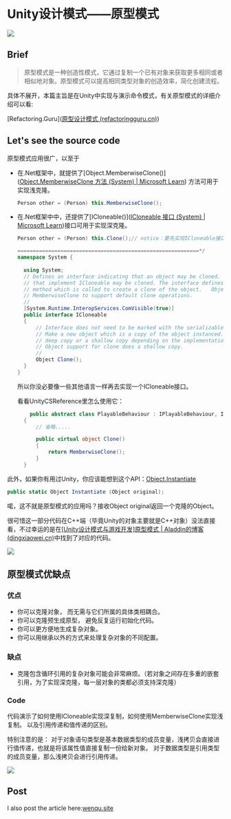 # Unity设计模式——原型模式

![](https://wenqu.space/other/design-pattern/prototype.png)

## Brief

> 原型模式是一种创造性模式，它通过复制一个已有对象来获取更多相同或者相似地对象。原型模式可以提高相同类型对象的创造效率，简化创建流程。

具体不展开，本篇主旨是在Unity中实现与演示命令模式，有关原型模式的详细介绍可以看:

[Refactoring.Guru]([原型设计模式 (refactoringguru.cn)](https://refactoringguru.cn/design-patterns/prototype))



## Let's see the source code

原型模式应用很广，以至于

- 在.Net框架中，就提供了[Object.MemberwiseClone()]([Object.MemberwiseClone 方法 (System) | Microsoft Learn](https://learn.microsoft.com/zh-cn/dotnet/api/system.object.memberwiseclone?view=net-7.0#system-object-memberwiseclone)) 方法可用于实现浅克隆。

  ```c#
  Person other = (Person) this.MemberwiseClone();
  ```

- 在.Net框架中中，还提供了[ICloneable()]([ICloneable 接口 (System) | Microsoft Learn](https://learn.microsoft.com/zh-cn/dotnet/api/system.icloneable?view=net-7.0))接口可用于实现深克隆。

  ```c#
  Person other = (Person) this.Clone();// notice：要先实现ICloneable接口（）
  ```

  ```c#
  ===========================================================*/
  namespace System {
    
    using System;
    // Defines an interface indicating that an object may be cloned.  Only objects 
    // that implement ICloneable may be cloned. The interface defines a single 
    // method which is called to create a clone of the object.   Object defines a method
    // MemberwiseClone to support default clone operations.
    // 
    [System.Runtime.InteropServices.ComVisible(true)]
    public interface ICloneable
    {
        // Interface does not need to be marked with the serializable attribute
        // Make a new object which is a copy of the object instanced.  This object may be either
        // deep copy or a shallow copy depending on the implementation of clone.  The default
        // Object support for clone does a shallow copy.
        // 
        Object Clone();
    }
  }
  ```

  所以你没必要像一些其他语言一样再去实现一个ICloneable接口。

  看看UnityCSReference里怎么使用它：

  ```c#
      public abstract class PlayableBehaviour : IPlayableBehaviour, ICloneable
    {
        // 省略.....
  
        public virtual object Clone()
        {
            return MemberwiseClone();
        }
    }
  ```

此外，如果你有用过Unity，你应该能想到这个API：[Object.Instantiate](https://docs.unity3d.com/cn/2021.3/ScriptReference/Object.html)

```c#
public static Object Instantiate (Object original);
```

喏，这不就是原型模式的应用吗？接收Object original返回一个克隆的Object。

很可惜这一部分代码在C++端（毕竟Unity的对象主要就是C++对象）没法直接看，不过幸运的是在[[Unity设计模式与游戏开发\]原型模式 | Aladdin的博客 (dingxiaowei.cn)](http://dingxiaowei.cn/2017/05/15/)中找到了对应的代码。

![](http://dingxiaowei.cn/2017/05/15/4.png)



## 原型模式优缺点

### 优点

-  你可以克隆对象， 而无需与它们所属的具体类相耦合。
-  你可以克隆预生成原型， 避免反复运行初始化代码。
-  你可以更方便地生成复杂对象。
-  你可以用继承以外的方式来处理复杂对象的不同配置。

### 缺点

- 克隆包含循环引用的复杂对象可能会非常麻烦。（若对象之间存在多重的嵌套引用，为了实现深克隆，每一层对象的类都必须支持深克隆）

### Code

代码演示了如何使用ICloneable实现深复制，如何使用MemberwiseClone实现浅复制。
以及引用传递和值传递的区别。

特别注意的是：
对于对象语句类型是基本数据类型的成员变量，浅拷贝会直接进行值传递，也就是将该属性值直接复制一份给新对象。
对于数据类型是引用类型的成员变量，那么浅拷贝会进行引用传递。

![](https://wenqu.space/uploads/2023/01/31/20230131184358.png)
## Post

I also post the article here:[wenqu.site](https://wenqu.site/Unity%E8%AE%BE%E8%AE%A1%E6%A8%A1%E5%BC%8F%E2%80%94%E2%80%94%E5%8E%9F%E5%9E%8B%E6%A8%A1%E5%BC%8F.html)


